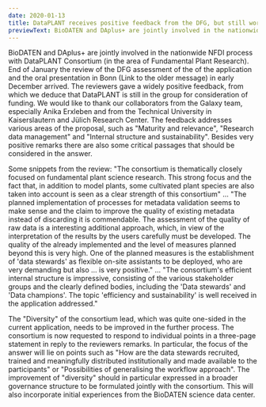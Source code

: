 ```yaml
---
date: 2020-01-13
title: DataPLANT receives positive feedback from the DFG, but still work ahead
previewText: BioDATEN and DAplus+ are jointly involved in the nationwide NFDI process with DataPLANT Consortium (in the area of Fundamental Plant Research). End of January the review of the DFG assessment of the of the application and the oral presentation in Bonn (Link to the older message) in early December arrived. The reviewers gave a widely positive feedback, from which we deduce that DataPLANT is still in the group for consideration of funding. We would like to thank our collaborators from the Galaxy ...
---
```


 BioDATEN and DAplus+ are jointly involved in the nationwide NFDI process with DataPLANT Consortium (in the area of Fundamental Plant Research). End of January the review of the DFG assessment of the of the application and the oral presentation in Bonn (Link to the older message) in early December arrived. The reviewers gave a widely positive feedback, from which we deduce that DataPLANT is still in the group for consideration of funding. We would like to thank our collaborators from the Galaxy team, especially Anika Erxleben and from the Technical University in Kaiserslautern and Jülich Research Center. The feedback addresses various areas of the proposal, such as "Maturity and relevance", "Research data management" and "Internal structure and  sustainability". Besides very positive remarks there are also some  critical passages that should be considered in the answer. 

 Some snippets from the review: "The consortium is thematically closely focused on fundamental plant science research. This strong focus and the fact that, in addition to model plants, some cultivated plant species are also taken into account is seen as a clear strength of this consortium" ... "The planned implementation of processes for metadata validation seems to make sense and the claim to improve the quality of existing metadata instead of discarding it is commendable. The assessment of the quality of raw data is a interesting additional approach, which, in view of the interpretation of the results by the users carefully must be developed. The quality of the already implemented and the level of measures planned beyond this is very high. One of the planned measures is the establishment of 'data stewards' as flexible on-site assistants to be deployed, who are very demanding but also ... is very positive." ... "The consortium's efficient internal structure is impressive, consisting of the various stakeholder groups and the clearly defined bodies, including the 'Data stewards' and 'Data champions'. The topic 'efficiency and sustainability' is well received in the application addressed." 

 The "Diversity" of the consortium lead, which was quite one-sided in the current application, needs to be improved in the further process. The consortium is now requested to respond to individual points in a three-page statement in reply to the reviewers remarks. In particular, the focus of the answer will lie on points such as "How are the data stewards recruited, trained and meaningfully distributed institutionally and made available to the participants" or "Possibilities of generalising the workflow approach". The improvement of "diversity" should in particular expressed in a broader governance structure to be formulated jointly with the consortium. This will also incorporate initial experiences from the BioDATEN science data center. 